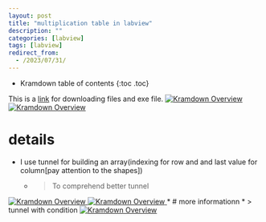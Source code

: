 ```yaml
---
layout: post
title: "multiplication table in labview"
description: ""
categories: [labview]
tags: [labview]
redirect_from:
  - /2023/07/31/
---
```

* Kramdown table of contents
{:toc .toc}

This is a [link]([https://github.com/siavash-aghajani/Multiplication-table-in-labview]) for downloading files and exe file.
<a class="post-image" href="/assets/images/posts/mul_back.png">
<img itemprop="image" data-src="/assets/images/posts/mul_back.png" src="/assets/javascripts/unveil/loader.gif" alt="Kramdown Overview" />
</a>
<a class="post-image" href="/assets/images/posts/mul_front.png">
<img itemprop="image" data-src="https:/assets/images/posts/mul_front.png" src="/assets/javascripts/unveil/loader.gif" alt="Kramdown Overview" />
</a>

# details
* I use tunnel for building an array(indexing for row and and last value for column[pay attention to the shapes])
  * > To comprehend better tunnel <a class="post-image" href="/assets/images/posts/indexing_back.png">
<img itemprop="image" data-src="https:/assets/images/posts/indexing_back.png" src="/assets/javascripts/unveil/loader.gif" alt="Kramdown Overview" />
</a>
<a class="post-image" href="/assets/images/posts/indexing_front.png">
<img itemprop="image" data-src="https:/assets/images/posts/indexing_front.png" src="/assets/javascripts/unveil/loader.gif" alt="Kramdown Overview" />
</a>
  * # more informationn
  * >  tunnel with condition <a class="post-image" href="/assets/images/posts/tnnel.png">
<img itemprop="image" data-src="https:/assets/images/posts/tnnel.png" src="/assets/javascripts/unveil/loader.gif" alt="Kramdown Overview" />
</a>
